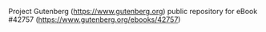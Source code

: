 Project Gutenberg (https://www.gutenberg.org) public repository for eBook #42757 (https://www.gutenberg.org/ebooks/42757)
